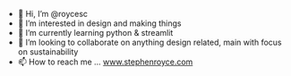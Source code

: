- 👋 Hi, I’m @roycesc
- 👀 I’m interested in design and making things
- 🌱 I’m currently learning python & streamlit
- 💞️ I’m looking to collaborate on anything design related, main with focus on sustainability
- 📫 How to reach me ... www.stephenroyce.com
<!---
roycesc/roycesc is a ✨ special ✨ repository because its `README.md` (this file) appears on your GitHub profile.
You can click the Preview link to take a look at your changes.
--->
